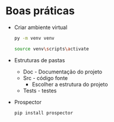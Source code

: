 # Boas práticas

- Criar ambiente virtual
    
    ```bash
    py -m venv venv
    ```
    
    ```bash
    source venv\scripts\activate
    ```
    
- Estruturas de pastas
    - Doc - Documentação do projeto
    - Src - código fonte
        - Escolher a estrutura do projeto
    - Tests - testes
- Prospector
    
    ```bash
    pip install prospector
    ```